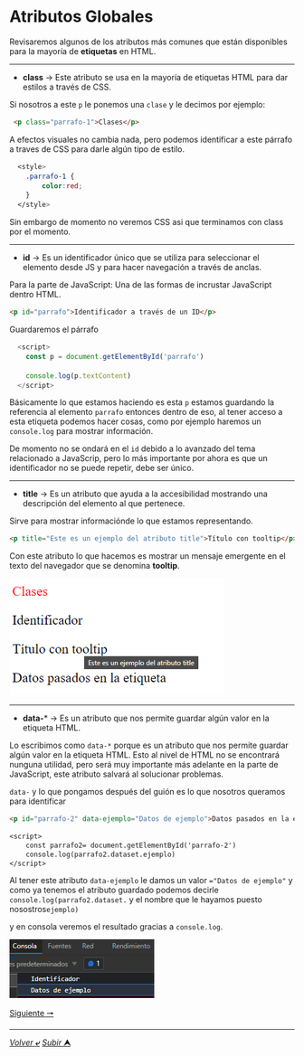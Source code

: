 # Atributos Globales

Revisaremos algunos de los atributos más comunes que están disponibles para la mayoría de **etiquetas** en HTML.

---

* **class** -> Este atributo se usa en la mayoría de etiquetas HTML para dar estilos a través de CSS.

Si nosotros a este `p` le ponemos una ``clase`` y le decimos por ejemplo:
~~~html
 <p class="parrafo-1">Clases</p>
~~~

A efectos visuales no cambia nada, pero podemos identificar a este párrafo a traves de CSS para darle algún tipo de estilo.

~~~CSS
  <style>
    .parrafo-1 {
        color:red;
    }
  </style>
~~~

Sin embargo de momento no veremos CSS asi que terminamos con class por el momento.

---

* **id** -> Es un identificador único que se utiliza para seleccionar el elemento desde JS y para hacer navegación a través de anclas.

Para la parte de JavaScript:
Una de las formas de incrustar JavaScript dentro HTML.

~~~html
<p id="parrafo">Identificador a través de un ID</p>
~~~

Guardaremos el párrafo

~~~JavaScript
  <script>
    const p = document.getElementById('parrafo')

    console.log(p.textContent)
  </script>
~~~
Básicamente lo que estamos haciendo es esta `p` estamos guardando la referencia al elemento `parrafo` entonces dentro de eso, al tener acceso a esta etiqueta podemos hacer cosas, como por ejemplo haremos un `console.log` para mostrar información.

De momento no se ondará en el `id` debido a lo avanzado del tema relacionado a JavaScrip, pero lo más importante por ahora es que un identificador no se puede repetir, debe ser único.

---

* **title** -> Es un atributo que ayuda a la accesibilidad mostrando una descripción del elemento al que pertenece.

Sirve para mostrar informaciónde lo que estamos representando.

~~~html
<p title="Este es un ejemplo del atributo title">Título con tooltip</p>
~~~
Con este atributo lo que hacemos es mostrar un mensaje emergente en el texto del navegador que se denomina **tooltip**.

![title](/media/Atributos_globales.png "Ejemplo de atributos globales, ahora mostrando mensaje emergente de title")

---

* **data-*** -> Es un atributo que nos permite guardar algún valor en la etiqueta HTML.

Lo escribimos como `data-*` porque es un atributo que nos permite guardar algún valor en la etiqueta HTML. Esto al nivel de HTML no se encontrará nunguna utilidad, pero será muy importante más adelante en la parte de JavaScript, este atributo salvará al solucionar problemas.

`data-` y lo que pongamos después del guión es lo que nosotros queramos para identificar

~~~html
<p id="parrafo-2" data-ejemplo="Datos de ejemplo">Datos pasados en la etiqueta</p>
~~~
~~~JS
<script>
    const parrafo2= document.getElementById('parrafo-2')
    console.log(parrafo2.dataset.ejemplo)
</script>
~~~
Al tener este atributo `data-ejemplo` le damos un valor `="Datos de ejemplo"` y como ya tenemos el atributo guardado podemos decirle `console.log(parrafo2.dataset.` y el nombre que le hayamos puesto nosostros`ejemplo)`

y en consola veremos el resultado gracias a `console.log`.

![Consola](/media/Consola1.png "Resultado de la consola")

[Siguiente **&#129042;**](/markdown/012_Introducci%C3%B3n_A_Enlaces.md "Resumen")

---
[*Volver* **&ldca;**](/markdown/README.md "Ir a Readme") [*Subir* **&#11165;**](# "Ir al título")